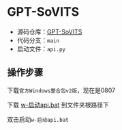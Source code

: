 # GPT-SoVITS

- 源码仓库：[GPT-SoVITS](https://github.com/RVC-Boss/GPT-SoVITS)
- 代码分支：`main`
- 启动文件：`api.py`

## 操作步骤

下载`官方Windows整合包v2版`，现在是0807

下载 [w-启动api.bat](IMAGE_BASE_URL/gpt-sovits/w-启动api.bat) 到文件夹根路径下

双击启动`w-启动api.bat`
